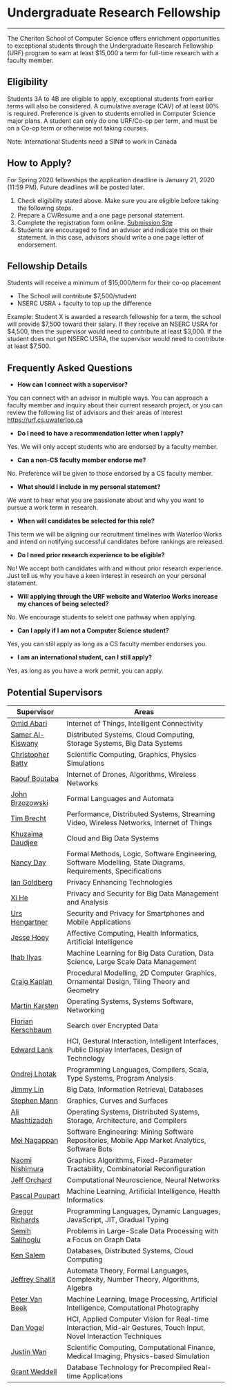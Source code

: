 Undergraduate Research Fellowship
===========

----------------------------------------------------

The Cheriton School of Computer Science offers enrichment opportunities to exceptional students through the Undergraduate Research Fellowship (URF) program to earn at least $15,000 a term for full-time research with a faculty member.

Eligibility
-----------

Students 3A to 4B are eligible to apply, exceptional students from earlier terms will also be considered.  A cumulative average (CAV) of at least 80% is required.  Preference is given to students enrolled in Computer Science major plans.  A student can only do one URF/Co-op per term, and must be on a Co-op term or otherwise not taking courses.

Note: International Students need a SIN# to work in Canada

How to Apply?
-------------

For Spring 2020 fellowships the application deadline is January 21, 2020 (11:59 
PM).  Future deadlines will be posted later.

1. Check eligibility stated above.  Make sure you are eligible before taking the following steps.
2. Prepare a CV/Resume and a one page personal statement.
3. Complete the registration form online.  [Submission Site](https://urf.rcs.uwaterloo.ca/hotcrp/urf-20s)
4. Students are encouraged to find an advisor and indicate this on their statement.  In this case, advisors should write a one page letter of endorsement.

Fellowship Details
------------------

Students will receive a minimum of $15,000/term for their co-op placement

* The School will contribute $7,500/student
* NSERC USRA + faculty to top up the difference

Example: Student X is awarded a research fellowship for a term, the school will provide $7,500 toward their salary.  If they receive an NSERC USRA for $4,500, then the supervisor would need to contribute at least $3,000.  If the student does not get NSERC USRA, the supervisor would need to contribute at least $7,500.

Frequently Asked Questions
--------------------------

* **How can I connect with a supervisor?**

You can connect with an advisor in multiple ways. You can approach a faculty 
member and inquiry about their current research project, or you can review the 
following list of advisors and their areas of interest 
https://urf.cs.uwaterloo.ca 

* **Do I need to have a recommendation letter when I apply?**

Yes. We will only accept students who are endorsed by a faculty member.

* **Can a non-CS faculty member endorse me?**

No. Preference will be given to those endorsed by a CS faculty member. 

* **What should I include in my personal statement?**

We want to hear what you are passionate about and why you want to pursue a work 
term in research. 

* **When will candidates be selected for this role?**

This term we will be aligning our recruitment timelines with Waterloo Works and 
intend on notifying successful candidates before rankings are released.

* **Do I need prior research experience to be eligible?**

No! We accept both candidates with and without prior research experience. Just 
tell us why you have a keen interest in research on your personal statement.

* **Will applying through the URF website and Waterloo Works increase my 
  chances of being selected?**

No. We encourage students to select one pathway when applying.

* **Can I apply if I am not a Computer Science student?**

Yes, you can still apply as long as a CS faculty member endorses you.

* **I am an international student, can I still apply?**

Yes, as long as you have a work permit, you can apply.

Potential Supervisors
---------------------

Supervisor | Areas
---------- | -----
[Omid Abari](https://cs.uwaterloo.ca/~oabari/) | Internet of Things, Intelligent Connectivity
[Samer Al-Kiswany](https://cs.uwaterloo.ca/~alkiswan/) | Distributed Systems, Cloud Computing, Storage Systems, Big Data Systems
[Christopher Batty](https://cs.uwaterloo.ca/~c2batty/) | Scientific Computing, Graphics, Physics Simulations
[Raouf Boutaba](http://rboutaba.cs.uwaterloo.ca/) | Internet of Drones, Algorithms, Wireless Networks
[John Brzozowski](http://maveric.uwaterloo.ca/~brzozo/) | Formal Languages and Automata
[Tim Brecht](https://cs.uwaterloo.ca/~brecht/) | Performance, Distributed Systems, Streaming Video, Wireless Networks, Internet of Things
[Khuzaima Daudjee](https://cs.uwaterloo.ca/~kdaudjee/) | Cloud and Big Data Systems
[Nancy Day](https://cs.uwaterloo.ca/~nday/) | Formal Methods, Logic, Software Engineering, Software Modelling, State Diagrams, Requirements, Specifications
[Ian Goldberg](https://cs.uwaterloo.ca/~iang/) | Privacy Enhancing Technologies
[Xi He](https://cs.uwaterloo.ca/~xihe/) | Privacy and Security for Big Data Management and Analysis
[Urs Hengartner](https://cs.uwaterloo.ca/~uhengart/) | Security and Privacy for Smartphones and Mobile Applications
[Jesse Hoey](https://cs.uwaterloo.ca/~jhoey/) | Affective Computing, Health Informatics, Artificial Intelligence
[Ihab Ilyas](https://cs.uwaterloo.ca/~ilyas/) | Machine Learning for Big Data Curation, Data Science, Large Scale Data Management
[Craig Kaplan](http://www.cgl.uwaterloo.ca/csk/) | Procedural Modelling, 2D Computer Graphics, Ornamental Design, Tiling Theory and Geometry
[Martin Karsten](https://cs.uwaterloo.ca/~mkarsten/) | Operating Systems, Systems Software, Networking
[Florian Kerschbaum](https://cs.uwaterloo.ca/~fkerschb/) | Search over Encrypted Data
[Edward Lank](https://cs.uwaterloo.ca/~lank/) | HCI, Gestural Interaction, Intelligent Interfaces, Public Display Interfaces, Design of Technology
[Ondrej Lhotak](https://plg.uwaterloo.ca/~olhotak/) | Programming Languages, Compilers, Scala, Type Systems, Program Analysis
[Jimmy Lin](https://cs.uwaterloo.ca/~jimmylin/) | Big Data, Information Retrieval, Databases
[Stephen Mann](http://www.cgl.uwaterloo.ca/smann/) | Graphics, Curves and Surfaces
[Ali Mashtizadeh](https://rcs.uwaterloo.ca/~ali/) | Operating Systems, Distributed Systems, Storage, Architecture, and Compilers
[Mei Nagappan](https://cs.uwaterloo.ca/~m2nagapp/) | Software Engineering: Mining Software Repositories, Mobile App Market Analytics, Software Bots
[Naomi Nishimura](https://cs.uwaterloo.ca/~nishi/) | Graphics Algorithms, Fixed-Parameter Tractability, Combinatorial Reconfiguration
[Jeff Orchard](https://cs.uwaterloo.ca/~jorchard/) | Computational Neuroscience, Neural Networks
[Pascal Poupart](https://cs.uwaterloo.ca/~ppoupart/) | Machine Learning, Artificial Intelligence, Health Informatics
[Gregor Richards](http://the.gregor.institute/) | Programming Languages, Dynamic Languages, JavaScript, JIT, Gradual Typing
[Semih Salihoglu](https://cs.uwaterloo.ca/~ssalihog/) | Problems in Large-Scale Data Processing with a Focus on Graph Data
[Ken Salem](https://cs.uwaterloo.ca/~kmsalem/) | Databases, Distributed Systems, Cloud Computing
[Jeffrey Shallit](https://cs.uwaterloo.ca/~shallit/) | Automata Theory, Formal Languages, Complexity, Number Theory, Algorithms, Algebra
[Peter Van Beek](https://cs.uwaterloo.ca/~vanbeek/) | Machine Learning, Image Processing, Artificial Intelligence, Computational Photography
[Dan Vogel](http://www.nonsequitoria.com/) | HCI, Applied Computer Vision for Real-time Interaction, Mid-air Gestures, Touch Input, Novel Interaction Techniques
[Justin Wan](https://cs.uwaterloo.ca/~jwlwan/) | Scientific Computing, Computational Finance, Medical Imaging, Physics-based Simulation
[Grant Weddell](https://cs.uwaterloo.ca/~gweddell/) | Database Technology for Precompiled Real-time Applications

